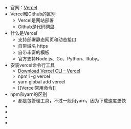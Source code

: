 - 官网：[Vercel](https://vercel.com)
- Vercel和Github的区别
	- Vercel是网站部署
	- Github是代码网盘
- 什么是Vercel
	- 支持部署静态网页和动态接口
	- 自带域名 https
	- 自带丰富的模板
	- 官方支持Node.js、Go、Python、Ruby。
- 安装vercel命令行工具
	- [Download Vercel CLI – Vercel](https://vercel.com/cli)
	- npm i -g vercel
	- yarn global add vercel
	- [[Vercel常用命令]]
- npm和yarn的区别
	- 都是包管理工具，不过一般用yarn，因为下载速度更快
-
-
-
-